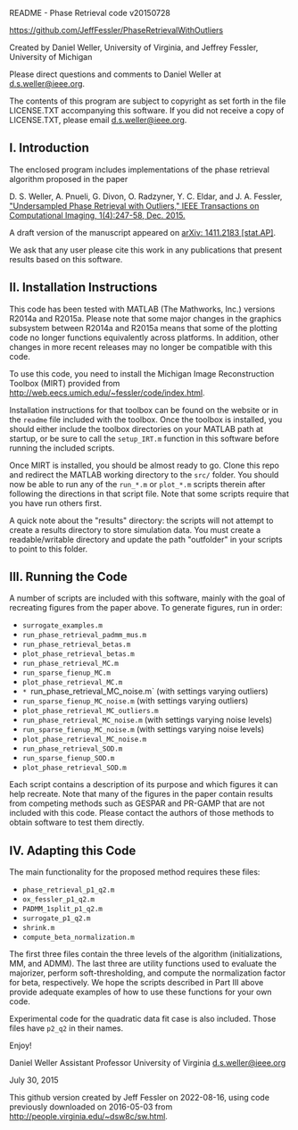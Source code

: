 README - Phase Retrieval code v20150728

https://github.com/JeffFessler/PhaseRetrievalWithOutliers

Created by Daniel Weller, University of Virginia, and
           Jeffrey Fessler, University of Michigan

Please direct questions and comments to Daniel Weller 
at d.s.weller@ieee.org.

The contents of this program are subject to copyright 
as set forth in the file LICENSE.TXT accompanying this
software. If you did not receive a copy of LICENSE.TXT, 
please email d.s.weller@ieee.org.

## I. Introduction

The enclosed program includes implementations of the 
phase retrieval algorithm proposed in the paper 

D. S. Weller, A. Pnueli, G. Divon, O. Radzyner, 
Y. C. Eldar, and J. A. Fessler,
["Undersampled Phase Retrieval with Outliers,"
IEEE Transactions on Computational Imaging, 1(4):247-58, Dec. 2015.](http://doi.org/10.1109/TCI.2015.2498402)

A draft version of the manuscript appeared on
[arXiv: 1411.2183 [stat.AP]](http://arxiv.org/abs/1411.2183).

We ask that any user please cite this work in any 
publications that present results based on this software.

## II. Installation Instructions

This code has been tested with MATLAB (The Mathworks, 
Inc.) versions R2014a and R2015a. Please note that 
some major changes in the graphics subsystem between 
R2014a and R2015a means that some of the plotting code 
no longer functions equivalently across platforms.
In addition, other changes in more recent releases 
may no longer be compatible with this code.

To use this code, you need to install the
Michigan Image Reconstruction Toolbox (MIRT) provided from 
http://web.eecs.umich.edu/~fessler/code/index.html.

Installation instructions for that toolbox can be
found on the website or in the `readme` file included 
with the toolbox. Once the toolbox is installed, 
you should either include the toolbox directories 
on your MATLAB path at startup, or be sure to call 
the `setup_IRT.m` function in this software before 
running the included scripts.

Once MIRT is installed, you should be almost ready to go.
Clone this repo
and redirect the MATLAB working directory to the `src/` folder.
You should now be able to run any of the
`run_*.m` or `plot_*.m` scripts therein
after following the directions in that script file. 
Note that some scripts require that you have run others first.

A quick note about the "results" directory: the 
scripts will not attempt to create a results 
directory to store simulation data. You must 
create a readable/writable directory and update 
the path "outfolder" in your scripts to point 
to this folder.


## III. Running the Code

A number of scripts are included with this software,
mainly with the goal of recreating figures from the paper above.
To generate figures, run in order:

* `surrogate_examples.m`
* `run_phase_retrieval_padmm_mus.m`
* `run_phase_retrieval_betas.m`
* `plot_phase_retrieval_betas.m`
* `run_phase_retrieval_MC.m`
* `run_sparse_fienup_MC.m`
* `plot_phase_retrieval_MC.m`
* `* `run_phase_retrieval_MC_noise.m` (with settings varying outliers)
* `run_sparse_fienup_MC_noise.m` (with settings varying outliers)
* `plot_phase_retrieval_MC_outliers.m`
* `run_phase_retrieval_MC_noise.m` (with settings varying noise levels)
* `run_sparse_fienup_MC_noise.m` (with settings varying noise levels)
* `plot_phase_retrieval_MC_noise.m`
* `run_phase_retrieval_SOD.m`
* `run_sparse_fienup_SOD.m`
* `plot_phase_retrieval_SOD.m`

Each script contains a description of its purpose
and which figures it can help recreate.
Note that many of the figures in the paper 
contain results from competing methods such 
as GESPAR and PR-GAMP that are not included with this code.
Please contact the authors of those methods
to obtain software to test them directly.


## IV. Adapting this Code

The main functionality for the proposed method 
requires these files: 

* `phase_retrieval_p1_q2.m`
* `ox_fessler_p1_q2.m`
* `PADMM_1split_p1_q2.m`
* `surrogate_p1_q2.m`
* `shrink.m`
* `compute_beta_normalization.m`

The first three files contain the three levels 
of the algorithm (initializations, MM, and ADMM). 
The last three are utility functions
used to evaluate the majorizer, perform soft-thresholding, 
and compute the normalization factor for beta, 
respectively.
We hope the scripts described in Part III above
provide adequate examples
of how to use these functions for your own code. 

Experimental code for the quadratic data fit case is also included.
Those files have `p2_q2` in their names.

Enjoy!

Daniel Weller
Assistant Professor
University of Virginia
d.s.weller@ieee.org

July 30, 2015

This github version
created by Jeff Fessler on 2022-08-16,
using code previously downloaded on 2016-05-03
from http://people.virginia.edu/~dsw8c/sw.html.
